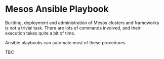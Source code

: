 Mesos Ansible Playbook
======================

Building, deployment and administration of Mesos clusters and frameworks
is not a trivial task. There are lots of commands involved, and their
execution takes quite a bit of time.

Ansible playbooks can automate most of these procedures. 

TBC
